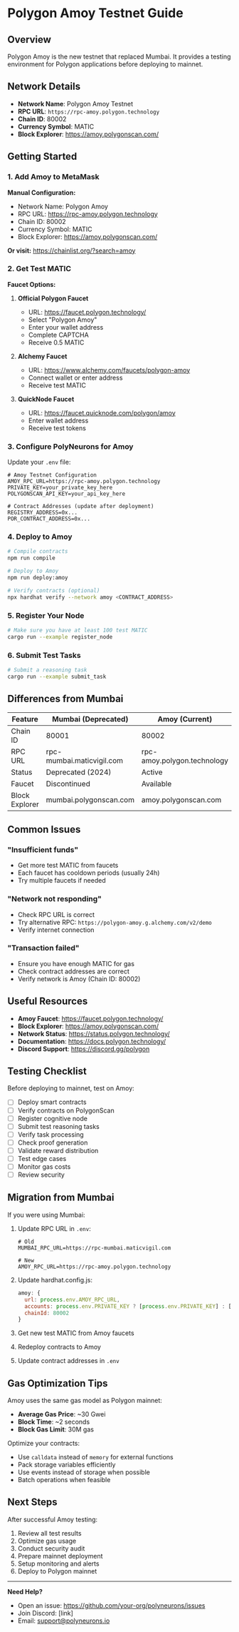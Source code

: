 # Polygon Amoy Testnet Guide

## Overview

Polygon Amoy is the new testnet that replaced Mumbai. It provides a testing environment for Polygon applications before deploying to mainnet.

## Network Details

- **Network Name**: Polygon Amoy Testnet
- **RPC URL**: `https://rpc-amoy.polygon.technology`
- **Chain ID**: 80002
- **Currency Symbol**: MATIC
- **Block Explorer**: https://amoy.polygonscan.com/

## Getting Started

### 1. Add Amoy to MetaMask

**Manual Configuration:**
- Network Name: Polygon Amoy
- RPC URL: https://rpc-amoy.polygon.technology
- Chain ID: 80002
- Currency Symbol: MATIC
- Block Explorer: https://amoy.polygonscan.com/

**Or visit:** https://chainlist.org/?search=amoy

### 2. Get Test MATIC

**Faucet Options:**

1. **Official Polygon Faucet**
   - URL: https://faucet.polygon.technology/
   - Select "Polygon Amoy"
   - Enter your wallet address
   - Complete CAPTCHA
   - Receive 0.5 MATIC

2. **Alchemy Faucet**
   - URL: https://www.alchemy.com/faucets/polygon-amoy
   - Connect wallet or enter address
   - Receive test MATIC

3. **QuickNode Faucet**
   - URL: https://faucet.quicknode.com/polygon/amoy
   - Enter wallet address
   - Receive test tokens

### 3. Configure PolyNeurons for Amoy

Update your `.env` file:

```env
# Amoy Testnet Configuration
AMOY_RPC_URL=https://rpc-amoy.polygon.technology
PRIVATE_KEY=your_private_key_here
POLYGONSCAN_API_KEY=your_api_key_here

# Contract Addresses (update after deployment)
REGISTRY_ADDRESS=0x...
POR_CONTRACT_ADDRESS=0x...
```

### 4. Deploy to Amoy

```bash
# Compile contracts
npm run compile

# Deploy to Amoy
npm run deploy:amoy

# Verify contracts (optional)
npx hardhat verify --network amoy <CONTRACT_ADDRESS>
```

### 5. Register Your Node

```bash
# Make sure you have at least 100 test MATIC
cargo run --example register_node
```

### 6. Submit Test Tasks

```bash
# Submit a reasoning task
cargo run --example submit_task
```

## Differences from Mumbai

| Feature | Mumbai (Deprecated) | Amoy (Current) |
|---------|-------------------|----------------|
| Chain ID | 80001 | 80002 |
| RPC URL | rpc-mumbai.maticvigil.com | rpc-amoy.polygon.technology |
| Status | Deprecated (2024) | Active |
| Faucet | Discontinued | Available |
| Block Explorer | mumbai.polygonscan.com | amoy.polygonscan.com |

## Common Issues

### "Insufficient funds"
- Get more test MATIC from faucets
- Each faucet has cooldown periods (usually 24h)
- Try multiple faucets if needed

### "Network not responding"
- Check RPC URL is correct
- Try alternative RPC: `https://polygon-amoy.g.alchemy.com/v2/demo`
- Verify internet connection

### "Transaction failed"
- Ensure you have enough MATIC for gas
- Check contract addresses are correct
- Verify network is Amoy (Chain ID: 80002)

## Useful Resources

- **Amoy Faucet**: https://faucet.polygon.technology/
- **Block Explorer**: https://amoy.polygonscan.com/
- **Network Status**: https://status.polygon.technology/
- **Documentation**: https://docs.polygon.technology/
- **Discord Support**: https://discord.gg/polygon

## Testing Checklist

Before deploying to mainnet, test on Amoy:

- [ ] Deploy smart contracts
- [ ] Verify contracts on PolygonScan
- [ ] Register cognitive node
- [ ] Submit test reasoning tasks
- [ ] Verify task processing
- [ ] Check proof generation
- [ ] Validate reward distribution
- [ ] Test edge cases
- [ ] Monitor gas costs
- [ ] Review security

## Migration from Mumbai

If you were using Mumbai:

1. Update RPC URL in `.env`:
   ```env
   # Old
   MUMBAI_RPC_URL=https://rpc-mumbai.maticvigil.com
   
   # New
   AMOY_RPC_URL=https://rpc-amoy.polygon.technology
   ```

2. Update hardhat.config.js:
   ```javascript
   amoy: {
     url: process.env.AMOY_RPC_URL,
     accounts: process.env.PRIVATE_KEY ? [process.env.PRIVATE_KEY] : [],
     chainId: 80002
   }
   ```

3. Get new test MATIC from Amoy faucets

4. Redeploy contracts to Amoy

5. Update contract addresses in `.env`

## Gas Optimization Tips

Amoy uses the same gas model as Polygon mainnet:

- **Average Gas Price**: ~30 Gwei
- **Block Time**: ~2 seconds
- **Block Gas Limit**: 30M gas

Optimize your contracts:
- Use `calldata` instead of `memory` for external functions
- Pack storage variables efficiently
- Use events instead of storage when possible
- Batch operations when feasible

## Next Steps

After successful Amoy testing:

1. Review all test results
2. Optimize gas usage
3. Conduct security audit
4. Prepare mainnet deployment
5. Setup monitoring and alerts
6. Deploy to Polygon mainnet

---

**Need Help?**
- Open an issue: https://github.com/your-org/polyneurons/issues
- Join Discord: [link]
- Email: support@polyneurons.io
